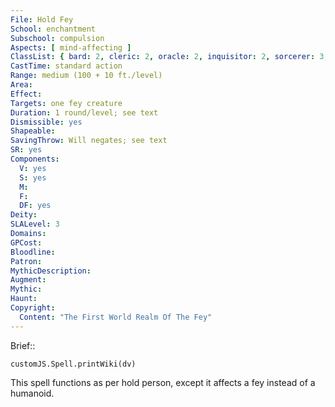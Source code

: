 ```yaml
---
File: Hold Fey
School: enchantment
Subschool: compulsion
Aspects: [ mind-affecting ]
ClassList: { bard: 2, cleric: 2, oracle: 2, inquisitor: 2, sorcerer: 3, wizard: 3, witch: 2 }
CastTime: standard action
Range: medium (100 + 10 ft./level)
Area: 
Effect: 
Targets: one fey creature
Duration: 1 round/level; see text
Dismissible: yes
Shapeable: 
SavingThrow: Will negates; see text
SR: yes
Components:
  V: yes
  S: yes
  M: 
  F: 
  DF: yes
Deity: 
SLALevel: 3
Domains: 
GPCost: 
Bloodline: 
Patron: 
MythicDescription: 
Augment: 
Mythic: 
Haunt: 
Copyright:
  Content: "The First World Realm Of The Fey"
---
```

Brief:: 

```dataviewjs
customJS.Spell.printWiki(dv)
```

This spell functions as per hold person, except it affects a fey instead of a humanoid.
